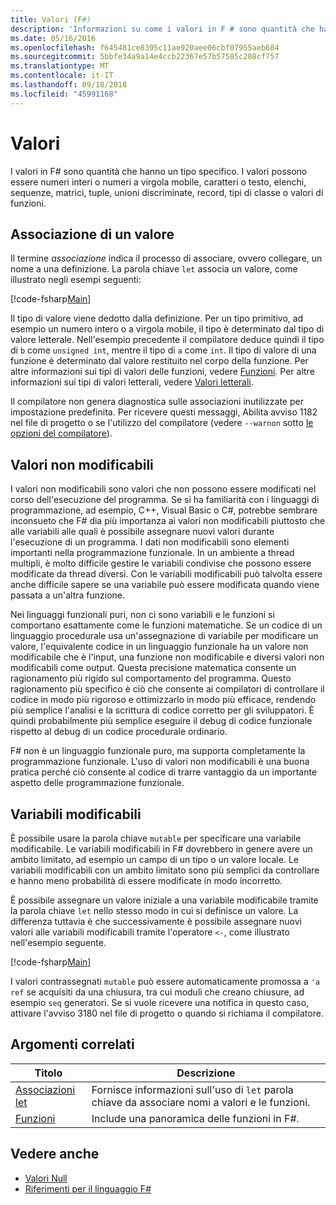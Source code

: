 ```yaml
---
title: Valori (F#)
description: 'Informazioni su come i valori in F # sono quantità che hanno un tipo specifico.'
ms.date: 05/16/2016
ms.openlocfilehash: f645481ce8395c11ae920aee06cbf07955aeb684
ms.sourcegitcommit: 5bbfe34a9a14e4ccb22367e57b57585c208cf757
ms.translationtype: MT
ms.contentlocale: it-IT
ms.lasthandoff: 09/18/2018
ms.locfileid: "45991168"
---
```

# <a name="values"></a>Valori

I valori in F# sono quantità che hanno un tipo specifico. I valori possono essere numeri interi o numeri a virgola mobile, caratteri o testo, elenchi, sequenze, matrici, tuple, unioni discriminate, record, tipi di classe o valori di funzioni.

## <a name="binding-a-value"></a>Associazione di un valore

Il termine *associazione* indica il processo di associare, ovvero collegare, un nome a una definizione. La parola chiave `let` associa un valore, come illustrato negli esempi seguenti:

[!code-fsharp[Main](../../../../samples/snippets/fsharp/lang-ref-1/snippet601.fs)]

Il tipo di valore viene dedotto dalla definizione. Per un tipo primitivo, ad esempio un numero intero o a virgola mobile, il tipo è determinato dal tipo di valore letterale. Nell'esempio precedente il compilatore deduce quindi il tipo di `b` come `unsigned int`, mentre il tipo di `a` come `int`. Il tipo di valore di una funzione è determinato dal valore restituito nel corpo della funzione. Per altre informazioni sui tipi di valori delle funzioni, vedere [Funzioni](../functions/index.md). Per altre informazioni sui tipi di valori letterali, vedere [Valori letterali](../literals.md).

Il compilatore non genera diagnostica sulle associazioni inutilizzate per impostazione predefinita. Per ricevere questi messaggi, Abilita avviso 1182 nel file di progetto o se l'utilizzo del compilatore (vedere `--warnon` sotto [le opzioni del compilatore](../compiler-options.md)).

## <a name="why-immutable"></a>Valori non modificabili

I valori non modificabili sono valori che non possono essere modificati nel corso dell'esecuzione del programma. Se si ha familiarità con i linguaggi di programmazione, ad esempio, C++, Visual Basic o C#, potrebbe sembrare inconsueto che F# dia più importanza ai valori non modificabili piuttosto che alle variabili alle quali è possibile assegnare nuovi valori durante l'esecuzione di un programma. I dati non modificabili sono elementi importanti nella programmazione funzionale. In un ambiente a thread multipli, è molto difficile gestire le variabili condivise che possono essere modificate da thread diversi. Con le variabili modificabili può talvolta essere anche difficile sapere se una variabile può essere modificata quando viene passata a un'altra funzione.

Nei linguaggi funzionali puri, non ci sono variabili e le funzioni si comportano esattamente come le funzioni matematiche. Se un codice di un linguaggio procedurale usa un'assegnazione di variabile per modificare un valore, l'equivalente codice in un linguaggio funzionale ha un valore non modificabile che è l'input, una funzione non modificabile e diversi valori non modificabili come output. Questa precisione matematica consente un ragionamento più rigido sul comportamento del programma. Questo ragionamento più specifico è ciò che consente ai compilatori di controllare il codice in modo più rigoroso e ottimizzarlo in modo più efficace, rendendo più semplice l'analisi e la scrittura di codice corretto per gli sviluppatori. È quindi probabilmente più semplice eseguire il debug di codice funzionale rispetto al debug di un codice procedurale ordinario.

F# non è un linguaggio funzionale puro, ma supporta completamente la programmazione funzionale. L'uso di valori non modificabili è una buona pratica perché ciò consente al codice di trarre vantaggio da un importante aspetto delle programmazione funzionale.

## <a name="mutable-variables"></a>Variabili modificabili

È possibile usare la parola chiave `mutable` per specificare una variabile modificabile. Le variabili modificabili in F# dovrebbero in genere avere un ambito limitato, ad esempio un campo di un tipo o un valore locale. Le variabili modificabili con un ambito limitato sono più semplici da controllare e hanno meno probabilità di essere modificate in modo incorretto.

È possibile assegnare un valore iniziale a una variabile modificabile tramite la parola chiave `let` nello stesso modo in cui si definisce un valore. La differenza tuttavia è che successivamente è possibile assegnare nuovi valori alle variabili modificabili tramite l'operatore `<-`, come illustrato nell'esempio seguente.

[!code-fsharp[Main](../../../../samples/snippets/fsharp/lang-ref-1/snippet602.fs)]

I valori contrassegnati `mutable` può essere automaticamente promossa a `'a ref` se acquisiti da una chiusura, tra cui moduli che creano chiusure, ad esempio `seq` generatori. Se si vuole ricevere una notifica in questo caso, attivare l'avviso 3180 nel file di progetto o quando si richiama il compilatore.

## <a name="related-topics"></a>Argomenti correlati

|Titolo|Descrizione|
|-----|-----------|
|[Associazioni let](../functions/let-bindings.md)|Fornisce informazioni sull'uso di `let` parola chiave da associare nomi a valori e le funzioni.|
|[Funzioni](../functions/index.md)|Include una panoramica delle funzioni in F#.|

## <a name="see-also"></a>Vedere anche

- [Valori Null](null-Values.md)
- [Riferimenti per il linguaggio F#](../index.md)
